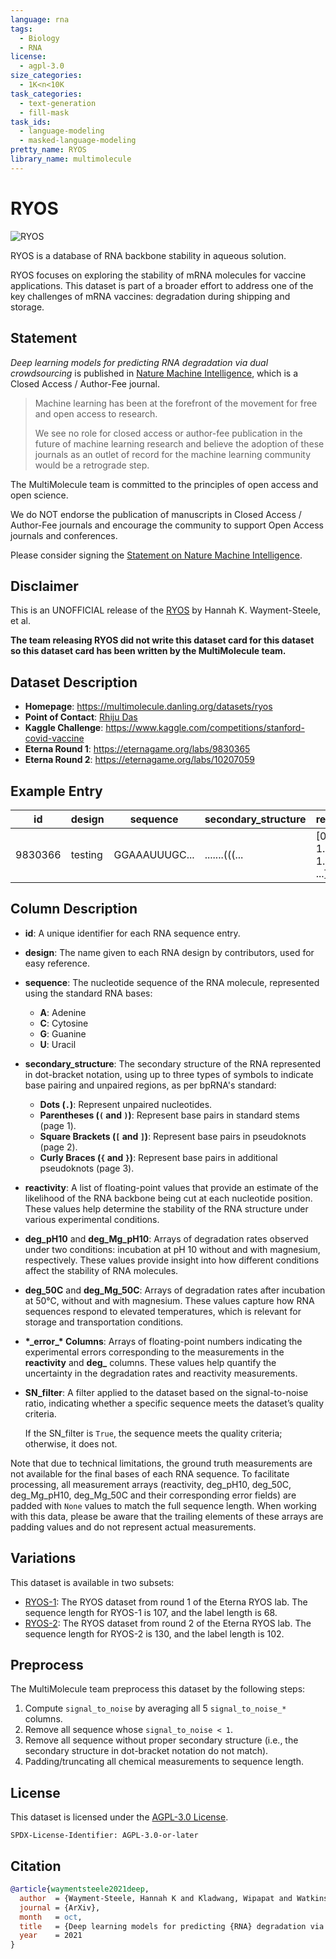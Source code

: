 ```yaml
---
language: rna
tags:
  - Biology
  - RNA
license:
  - agpl-3.0
size_categories:
  - 1K<n<10K
task_categories:
  - text-generation
  - fill-mask
task_ids:
  - language-modeling
  - masked-language-modeling
pretty_name: RYOS
library_name: multimolecule
---
```


# RYOS

![RYOS](https://eternagame.org/sites/default/files/hero-covid.jpg)

RYOS is a database of RNA backbone stability in aqueous solution.

RYOS focuses on exploring the stability of mRNA molecules for vaccine applications.
This dataset is part of a broader effort to address one of the key challenges of mRNA vaccines: degradation during shipping and storage.

## Statement

_Deep learning models for predicting RNA degradation via dual crowdsourcing_ is published in [Nature Machine Intelligence](https://doi.org/10.1038/s42256-022-00571-8), which is a Closed Access / Author-Fee journal.

> Machine learning has been at the forefront of the movement for free and open access to research.
>
> We see no role for closed access or author-fee publication in the future of machine learning research and believe the adoption of these journals as an outlet of record for the machine learning community would be a retrograde step.

The MultiMolecule team is committed to the principles of open access and open science.

We do NOT endorse the publication of manuscripts in Closed Access / Author-Fee journals and encourage the community to support Open Access journals and conferences.

Please consider signing the [Statement on Nature Machine Intelligence](https://openaccess.engineering.oregonstate.edu).

## Disclaimer

This is an UNOFFICIAL release of the [RYOS](https://www.kaggle.com/competitions/stanford-covid-vaccine) by Hannah K. Wayment-Steele, et al.

**The team releasing RYOS did not write this dataset card for this dataset so this dataset card has been written by the MultiMolecule team.**

## Dataset Description

- **Homepage**: https://multimolecule.danling.org/datasets/ryos
- **Point of Contact**: [Rhiju Das](https://biochemistry.stanford.edu/people/rhiju-das)
- **Kaggle Challenge**: https://www.kaggle.com/competitions/stanford-covid-vaccine
- **Eterna Round 1**: https://eternagame.org/labs/9830365
- **Eterna Round 2**: https://eternagame.org/labs/10207059

## Example Entry

| id      | design  | sequence      | secondary_structure | reactivity                    | errors_reactivity            | signal_to_noise_reactivity | deg_pH10                      | errors_deg_pH10              | signal_to_noise_deg_pH10 | deg_50C                     | errors_deg_50C | signal_to_noise_deg_50C            | deg_Mg_pH10                   | errors_deg_Mg_pH10           | signal_to_noise_deg_Mg_pH10 | deg_Mg_50C                  | errors_deg_Mg_50C            | signal_to_noise_deg_Mg_50C | SN_filter |
| ------- | ------- | ------------- | ------------------- | ----------------------------- | ---------------------------- | -------------------------- | ----------------------------- | ---------------------------- | ------------------------ | --------------------------- | -------------- | ---------------------------------- | ----------------------------- | ---------------------------- | --------------------------- | --------------------------- | ---------------------------- | -------------------------- | --------- |
| 9830366 | testing | GGAAAUUUGC... | .......(((...       | [0.4167, 1.5941, 1.2359, ...] | [0.1689, 0.2323, 0.193, ...] | 5.326                      | [1.5966, 2.6482, 1.3761, ...] | [0.3058, 0.3294, 0.233, ...] | 4.198                    | [0.7885, 1.93, 2.0423, ...] |                | 3.746 [0.2773, 0.328, 0.3048, ...] | [1.5966, 2.6482, 1.3761, ...] | [0.3058, 0.3294, 0.233, ...] | 4.198                       | [0.7885, 1.93, 2.0423, ...] | [0.2773, 0.328, 0.3048, ...] | 3.746                      | True      |

## Column Description

- **id**:
    A unique identifier for each RNA sequence entry.

- **design**:
    The name given to each RNA design by contributors, used for easy reference.

- **sequence**:
    The nucleotide sequence of the RNA molecule, represented using the standard RNA bases:

    - **A**: Adenine
    - **C**: Cytosine
    - **G**: Guanine
    - **U**: Uracil

- **secondary_structure**:
    The secondary structure of the RNA represented in dot-bracket notation, using up to three types of symbols to indicate base pairing and unpaired regions, as per bpRNA's standard:

    - **Dots (`.`)**: Represent unpaired nucleotides.
    - **Parentheses (`(` and `)`)**: Represent base pairs in standard stems (page 1).
    - **Square Brackets (`[` and `]`)**: Represent base pairs in pseudoknots (page 2).
    - **Curly Braces (`{` and `}`)**: Represent base pairs in additional pseudoknots (page 3).

- **reactivity**:
    A list of floating-point values that provide an estimate of the likelihood of the RNA backbone being cut at each nucleotide position.
    These values help determine the stability of the RNA structure under various experimental conditions.

- **deg_pH10** and **deg_Mg_pH10**:
    Arrays of degradation rates observed under two conditions: incubation at pH 10 without and with magnesium, respectively.
    These values provide insight into how different conditions affect the stability of RNA molecules.

- **deg_50C** and **deg_Mg_50C**:
    Arrays of degradation rates after incubation at 50°C, without and with magnesium.
    These values capture how RNA sequences respond to elevated temperatures, which is relevant for storage and transportation conditions.

- **\*\_error\_\* Columns**:
    Arrays of floating-point numbers indicating the experimental errors corresponding to the measurements in the **reactivity** and **deg\_** columns.
    These values help quantify the uncertainty in the degradation rates and reactivity measurements.

- **SN_filter**:
    A filter applied to the dataset based on the signal-to-noise ratio, indicating whether a specific sequence meets the dataset’s quality criteria.

    If the SN_filter is `True`, the sequence meets the quality criteria; otherwise, it does not.

Note that due to technical limitations, the ground truth measurements are not available for the final bases of each RNA sequence.
To facilitate processing, all measurement arrays (reactivity, deg_pH10, deg_50C, deg_Mg_pH10, deg_Mg_50C and their corresponding error fields) are padded with `None` values to match the full sequence length.
When working with this data, please be aware that the trailing elements of these arrays are padding values and do not represent actual measurements.

## Variations

This dataset is available in two subsets:

- [RYOS-1](https://huggingface.co/datasets/multimolecule/ryos-1): The RYOS dataset from round 1 of the Eterna RYOS lab. The sequence length for RYOS-1 is 107, and the label length is 68.
- [RYOS-2](https://huggingface.co/datasets/multimolecule/ryos-2): The RYOS dataset from round 2 of the Eterna RYOS lab. The sequence length for RYOS-2 is 130, and the label length is 102.

## Preprocess

The MultiMolecule team preprocess this dataset by the following steps:

1. Compute `signal_to_noise` by averaging all 5 `signal_to_noise_*` columns.
2. Remove all sequence whose `signal_to_noise < 1`.
3. Remove all sequence without proper secondary structure (i.e., the secondary structure in dot-bracket notation do not match).
4. Padding/truncating all chemical measurements to sequence length.

## License

This dataset is licensed under the [AGPL-3.0 License](https://www.gnu.org/licenses/agpl-3.0.html).

```spdx
SPDX-License-Identifier: AGPL-3.0-or-later
```

## Citation

```bibtex
@article{waymentsteele2021deep,
  author  = {Wayment-Steele, Hannah K and Kladwang, Wipapat and Watkins, Andrew M and Kim, Do Soon and Tunguz, Bojan and Reade, Walter and Demkin, Maggie and Romano, Jonathan and Wellington-Oguri, Roger and Nicol, John J and Gao, Jiayang and Onodera, Kazuki and Fujikawa, Kazuki and Mao, Hanfei and Vandewiele, Gilles and Tinti, Michele and Steenwinckel, Bram and Ito, Takuya and Noumi, Taiga and He, Shujun and Ishi, Keiichiro and Lee, Youhan and {\"O}zt{\"u}rk, Fatih and Chiu, Anthony and {\"O}zt{\"u}rk, Emin and Amer, Karim and Fares, Mohamed and Participants, Eterna and Das, Rhiju},
  journal = {ArXiv},
  month   = oct,
  title   = {Deep learning models for predicting {RNA} degradation via dual crowdsourcing},
  year    = 2021
}
```
